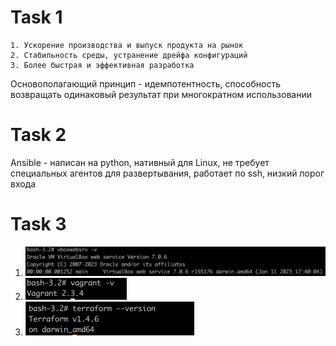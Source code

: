 # Task 1
```
1. Ускорение производства и выпуск продукта на рынок
2. Стабильность среды, устранение дрейфа конфигураций
3. Более быстрая и эффективная разработка
```

Основополагающий принцип - идемпотентность, способность возвращать одинаковый результат при многократном использовании

# Task 2
Ansible - написан на python, нативный для Linux, не требует специальных агентов для развертывания,
работает по ssh, низкий порог входа

# Task 3
1. ![img_61.png](img_61.png)
2. ![img_62.png](img_62.png)
3. ![img_63.png](img_63.png)

